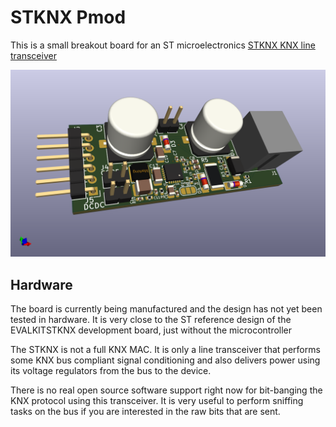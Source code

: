 STKNX Pmod
==========

This is a small breakout board for an ST microelectronics [STKNX KNX line transceiver](https://www.st.com/en/interfaces-and-transceivers/stknx.html)

![PCB Front](/docs/pcb1.png)

Hardware
--------

The board is currently being manufactured and the design has not yet been tested in hardware. It is very close to the ST reference design of the EVALKITSTKNX development board, just without the microcontroller

The STKNX is not a full KNX MAC. It is only a line transceiver that performs some KNX bus compliant signal conditioning and also delivers power using its voltage regulators from the bus to the device.

There is no real open source software support right now for bit-banging the KNX protocol using this transceiver. It is very useful to perform sniffing tasks on the bus if you are interested in the raw bits that are sent.
